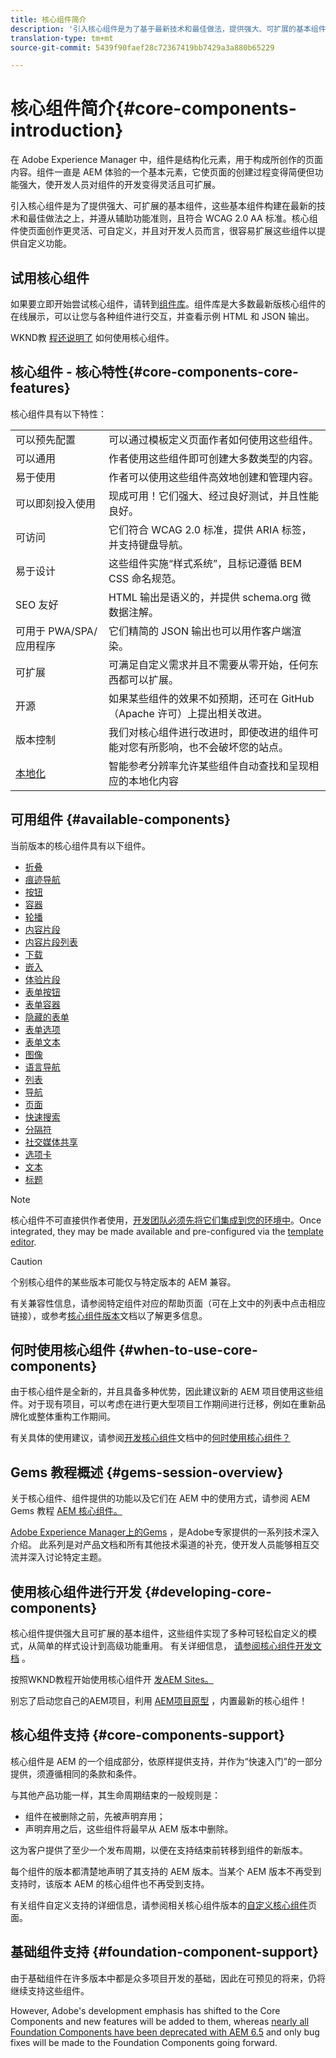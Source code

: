 ```yaml
---
title: 核心组件简介
description: '引入核心组件是为了基于最新技术和最佳做法，提供强大、可扩展的基本组件。 '
translation-type: tm+mt
source-git-commit: 5439f90faef28c72367419bb7429a3a880b65229

---
```



# 核心组件简介{#core-components-introduction}

在 Adobe Experience Manager 中，组件是结构化元素，用于构成所创作的页面内容。组件一直是 AEM 体验的一个基本元素，它使页面的创建过程变得简便但功能强大，使开发人员对组件的开发变得灵活且可扩展。

引入核心组件是为了提供强大、可扩展的基本组件，这些基本组件构建在最新的技术和最佳做法之上，并遵从辅助功能准则，且符合 WCAG 2.0 AA 标准。核心组件使页面创作更灵活、可自定义，并且对开发人员而言，很容易扩展这些组件以提供自定义功能。

## 试用核心组件

如果要立即开始尝试核心组件，请转到[组件库](https://adobe.com/go/aem_cmp_library)。组件库是大多数最新版核心组件的在线展示，可以让您与各种组件进行交互，并查看示例 HTML 和 JSON 输出。

WKND教 [程还说明了](https://helpx.adobe.com/experience-manager/6-5/sites/developing/using/getting-started.html) 如何使用核心组件。

## 核心组件 - 核心特性{#core-components-core-features}

核心组件具有以下特性：

|  |  |
|--- |--- |
| 可以预先配置 | 可以通过模板定义页面作者如何使用这些组件。 |
| 可以通用 | 作者使用这些组件即可创建大多数类型的内容。 |
| 易于使用 | 作者可以使用这些组件高效地创建和管理内容。 |
| 可以即刻投入使用 | 现成可用！它们强大、经过良好测试，并且性能良好。 |
| 可访问 | 它们符合 WCAG 2.0 标准，提供 ARIA 标签，并支持键盘导航。 |
| 易于设计 | 这些组件实施“样式系统”，且标记遵循 BEM CSS 命名规范。 |
| SEO 友好 | HTML 输出是语义的，并提供 schema.org 微数据注解。 |
| 可用于 PWA/SPA/应用程序 | 它们精简的 JSON 输出也可以用作客户端渲染。 |
| 可扩展 | 可满足自定义需求并且不需要从零开始，任何东西都可以扩展。 |
| 开源 | 如果某些组件的效果不如预期，还可在 GitHub（Apache 许可）上提出相关改进。 |
| 版本控制 | 我们对核心组件进行改进时，即使改进的组件可能对您有所影响，也不会破坏您的站点。 |
| [本地化](localization.md) | 智能参考分辨率允许某些组件自动查找和呈现相应的本地化内容 |

## 可用组件 {#available-components}

当前版本的核心组件具有以下组件。

* [折叠](accordion.md)
* [痕迹导航](breadcrumb.md)
* [按钮](button.md)
* [容器](container.md)
* [轮播](carousel.md)
* [内容片段](content-fragment-component.md)
* [内容片段列表](content-fragment-list.md)
* [下载](download.md)
* [嵌入](embed.md)
* [体验片段](experience-fragment.md)
* [表单按钮](form-button.md)
* [表单容器](form-container.md)
* [隐藏的表单](form-hidden.md)
* [表单选项](form-options.md)
* [表单文本](form-text.md)
* [图像](image.md)
* [语言导航](language-navigation.md)
* [列表](list.md)
* [导航](navigation.md)
* [页面](page.md)
* [快速搜索](quick-search.md)
* [分隔符](separator.md)
* [社交媒体共享](sharing.md)
* [选项卡](tabs.md)
* [文本](text.md)
* [标题](title.md)

>[!NOTE]
>
>核心组件不可直接供作者使用，[开发团队必须先将它们集成到您的环境中](using.md)。Once integrated, they may be made available and pre-configured via the [template editor](https://docs.adobe.com/content/help/en/experience-manager-cloud-service/sites/authoring/features/templates.html).

>[!CAUTION]
>
>个别核心组件的某些版本可能仅与特定版本的 AEM 兼容。
>
>有关兼容性信息，请参阅特定组件对应的帮助页面（可在上文中的列表中点击相应链接），或参考[核心组件版本](versions.md)文档以了解更多信息。

## 何时使用核心组件 {#when-to-use-core-components}

由于核心组件是全新的，并且具备多种优势，因此建议新的 AEM 项目使用这些组件。对于现有项目，可以考虑在进行更大型项目工作期间进行迁移，例如在重新品牌化或整体重构工作期间。

有关具体的使用建议，请参阅[开发核心组件](developing.md)文档中的[何时使用核心组件？](developing.md)

## Gems 教程概述 {#gems-session-overview}

关于核心组件、组件提供的功能以及它们在 AEM 中的使用方式，请参阅 AEM Gems 教程 [AEM 核心组件。](https://helpx.adobe.com/experience-manager/kt/eseminars/gems/AEM-Core-Components.html)

[Adobe Experience Manager上的Gems](https://helpx.adobe.com/experience-manager/kt/eseminars/gems/aem-index.html) ，是Adobe专家提供的一系列技术深入介绍。 此系列是对产品文档和所有其他技术渠道的补充，使开发人员能够相互交流并深入讨论特定主题。

## 使用核心组件进行开发 {#developing-core-components}

核心组件提供强大且可扩展的基本组件，这些组件实现了多种可轻松自定义的模式，从简单的样式设计到高级功能重用。 有关详细信息， [请参阅核心组件开发文档](developing.md) 。

按照WKND教程开始使用核心组件开 [发AEM Sites。](https://helpx.adobe.com/experience-manager/6-5/sites/developing/using/getting-started.html)

别忘了启动您自己的AEM项目，利用 [AEM项目原型](overview.md) ，内置最新的核心组件！

## 核心组件支持 {#core-components-support}

核心组件是 AEM 的一个组成部分，依原样提供支持，并作为“快速入门”的一部分提供，须遵循相同的条款和条件。

与其他产品功能一样，其生命周期结束的一般规则是：

* 组件在被删除之前，先被声明弃用；
* 声明弃用之后，这些组件将最早从 AEM 版本中删除。

这为客户提供了至少一个发布周期，以便在支持结束前转移到组件的新版本。

每个组件的版本都清楚地声明了其支持的 AEM 版本。当某个 AEM 版本不再受到支持时，该版本 AEM 的核心组件也不再受到支持。

有关组件自定义支持的详细信息，请参阅相关核心组件版本的[自定义核心组件](customizing.md)页面。

## 基础组件支持 {#foundation-component-support}

由于基础组件在许多版本中都是众多项目开发的基础，因此在可预见的将来，仍将继续支持这些组件。

However, Adobe&#39;s development emphasis has shifted to the Core Components and new features will be added to them, whereas [nearly all Foundation Components have been deprecated with AEM 6.5](https://docs.adobe.com/content/help/en/experience-manager-65/authoring/siteandpage/default-components-foundation.html) and only bug fixes will be made to the Foundation Components going forward.
